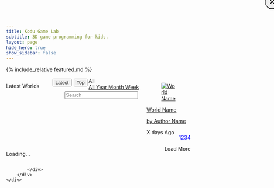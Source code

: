 ```yaml
---
title: Kodu Game Lab
subtitle: 3D game programming for kids.
layout: page
hide_hero: true
show_sidebar: false
---
```


<style>
.world-item .button {
  display: none;
}
.world-item .description {
  display: none;
}
.world-item .downloads {
  color: blue;
  float: right;
}  
.modal.world-item .description {
  display: unset;
  color: green;
}
.modal .button
{
  display:unset;
  float: right;
  margin: 10px;
  box-shadow: 2px 0em 1em 0em rgb(10 10 10 / 43%), 0 0px 0 1px rgb(10 10 10 / 2%);

}
.sort-button
{
  float: right;
  margin: 3px;
}
.modal-open {
    overflow: initial;
}
.modal .close{
    width: 40px;
    height: 40px;
    border-radius: 40px;
    position: absolute;
    right: -15px;
    top: -15px;
    z-index: 2; 
    /* overflow: visible; */
    font-size: x-large;
}  
</style>

<script src="https://code.jquery.com/jquery-3.2.1.min.js"></script>
<script src="https://cdnjs.cloudflare.com/ajax/libs/jquery-timeago/1.6.7/jquery.timeago.min.js" crossorigin="anonymous"></script>

{% include_relative featured.md %}

<section class="section">
    <div class="container">
        <div class="columns">
            <div class="column is-12">
                <div class="columns is-multiline world-container">
                      <div class="column is-12">
                          <p data-type='resulttitle' style='float: left;' class="title is-3">Latest Worlds
                          </p>
                          <div class="navbar-item has-dropdown is-hoverable" style="float:right">
                            <div id='range' class="navbar-link">
                              All
                            </div>
                            <div id="rangeDropdown" class="navbar-dropdown ">
                              <a class="navbar-item " href="#">
                                All
                              </a>
                              <a class="navbar-item " href="#">
                                Year
                              </a>
                              <a class="navbar-item " href="#">
                                Month
                              </a>
                              <a class="navbar-item " href="#">
                                Week
                              </a>
                            </div>
                          </div>
                          <button id="top-button" class='button sort-button'>Top</button>
                          <button id="latest-button" class='button sort-button'>Latest</button>
                          <input class="input search" type="text" placeholder="Search" style="float:right;width:200px;margin:3px;">
                      </div>
                      <div class="column is-2-desktop is-4-tablet world-item">
                        <a data-type='worldref' href="#">
                          <div class="card">
                            <div class="card-image">
                              <figure class="image is-4by3">
                                <img data-type='thumbnail' src="https://via.placeholder.com/128x128" alt="World Name">
                              </figure>
                            </div>
                            <div class="card-content p-3">
                              <p data-type='worldname' class="title is-6">World Name</p>
                              <p data-type='authorname' class="subtitle is-6">by Author Name</p>  
                              <p data-type='description' class="description subtitle is-6">Description</p>  
                              <a data-type='download-link' class='button is-primary'>Download</a>
                              <p data-type='downloads' class="downloads subtitle is-6">1234</p>  
                              <p>
                                <time data-type='ago' class="timeago title is-7 has-text-right">X days Ago</time>
                              </p>
                            </div>
                          </div>
                        </a>
                      </div>
                    </div>
                      <div class="column is-12">
                          <p data-type='more-button' id='loading-message' style='float:left' class="title is-3">Loading...
                          </p>
                          <div style='float:right' class='button more-button is-primary'>Load More</div>
                      </div>              
               
            </div>
        </div>
    </div>
</section>

<div class="modal">
  <div class="modal-background"></div>
  <div class="modal-card">
  <button type="button" class="close" data-dismiss="modal" aria-label="Close"><span aria-hidden="true">&times;</span>
  </button>
  </div>

</div>



<script>

function hexToBase64(str) {
  return btoa(String.fromCharCode.apply(null,
    str.replace(/\r|\n/g, "").replace(/([\da-fA-F]{2}) ?/g, "0x$1 ").replace(/ +$/, "").split(" "))
  );
}
function base64ToHex(str) {
  for (var i = 0, bin = atob(str.replace(/[ \r\n]+$/, "")), hex = []; i < bin.length; ++i) {
    var tmp = bin.charCodeAt(i).toString(16);
    if (tmp.length === 1) tmp = "0" + tmp;
    hex[hex.length] = tmp;
  }
  return hex.join("");
}

function decodeGuid(encodedGuid)
{
      //"dTZs7fWnRkygPa6j0RjR0g=="

      // 75366ced-f5a7-464c-a03d-aea3d118d1d2
      // 75366ced-f5a7-464c-a03d-aea3d118d1d2

      // 38DB4312-DEDF-4EC1-84DC-2B31974A5926

      // 49bc134b-8620-2a46-974b-b2e6286ebb4d

      // 4B13BC49-2086-462A-974B-B2E6286EBB4D
      // 4b13bc49-2086-462a-974b-b2e6286ebb4d

      //ns[0]=os[]

      var decoded = base64ToHex(encodedGuid);

      var chunks = [];
      chunks.push( decoded.substring(6, 8)+
                  decoded.substring(4, 6)+
                  decoded.substring(2, 4)+
                  decoded.substring(0, 2) 
        );
      chunks.push( 
        decoded.substring(10, 12) +
        decoded.substring(8, 10) 
        );
      chunks.push( 
        decoded.substring(14, 16)+ 
        decoded.substring(12, 14) 
      );
      chunks.push( decoded.substring(16, 20) );
      chunks.push( decoded.substring(20) );
      decoded = chunks.join("-");
      return (decoded)
}
decodeGuid("SbwTS4YgKkaXS7LmKG67TQ==")
//TODO. Page caching may not be working right!!
//Todo. MrPresident levels all white.
//todo. sudden 502 on thumbs. 
//todo. fix short encoding on world page
  
$().ready(function(){
    $(".world-item").hide();//hide template at start.
    jQuery.timeago.settings.strings.minute = "1 minute";//remove "about" (ug)
    jQuery.timeago.settings.strings.hour = "1 hour";
    jQuery.timeago.settings.strings.hours = "%d hours";
    
    //get url params
    var params={};
    window.location.search
      .replace(/[?&]+([^=&]+)=([^&]*)/gi, function(str,key,value) {
        params[key] = value;
      }
    );

    //q in url is search query (if any)
    let search = params["q"]
    if(search)
      search=decodeURIComponent(search)
    if(search && search.trim().length>0)
    {
        //update section title and search bar
        $("[data-type='resulttitle']").text("Results for:"+search)
        $(".search").val(search)
    }else
    {  
      search=""//Make sure str is blank
    }

    //Show featured if not doing any sort of query
    if(window.location.search=="")
      initFeatured();
    
    let sortBy=params["sortBy"]
    if(!sortBy)
      sortBy='date';  //by default 

    let range=params["range"]
    if(!range)
      range='all';//by default
  
    if(sortBy=='date')//if sorting by date
    {
      range='all';//then range is always all
      $("#range").parent().hide();//range drop down isnt needed.
    }

    //setup page for top or latest  
    if(sortBy=='date')
    {
      $("[data-type='resulttitle']").text("Latest worlds")
      $("#latest-button").addClass("is-primary");
      $("#top-button").on("click",function(){
        doNav($(".search").val(),"downloads",range)//toggle top/latest
      });
    }else{
      $("[data-type='resulttitle']").text("Top worlds")
      $("#top-button").addClass("is-primary");
      $("#latest-button").on("click",function(){
        doNav($(".search").val(),"date",range)//toggle top/latest
      });
    }

    //Set range drop down label
    let capitalized=range.charAt(0).toUpperCase()+range.slice(1);
    $("#range").html(capitalized);

    //Handle range drop down click navigation
    $("#rangeDropdown a").on("click",function(e){
      doNav($(".search").val(),sortBy,e.target.innerHTML.trim().toLocaleLowerCase())
    });


    //if a world id was specified fetch that world meta and display in modal
    if(window.location.hash){
      let guid = window.location.hash.slice(1)//slice removes # at start.

      //handle base64 guids.
      //todo. Fix. Not working
      if(guid.length==24 && guid[22]=='=' && guid[23]=='=') //base64 guid?
      {
        guid=decodeGuid(guid)
      }

      if(guid.length==36){//minimal sanity check. 36 = len of guid
        let dataUrl = "https://koduworlds.azurewebsites.net/world/"+guid
        //todo validate guid.
        $.get( dataUrl, function( world ) {
            //todo handle error. Fill in modal with World Not Found? 
            //console.log("Got Zero Search Results")
            if(world)
            {
              //todo. unify this code with pageload version
              //copy first item (template)
              let item=$(".world-item").first().clone();
              //and fill it in with world data
              item.find("[data-type='worldref']").attr("href","#"+world.WorldId);
              item.find("[data-type='worldname']").text(world.Name);
              item.find("[data-type='authorname']").text("by "+world.Creator);
              item.find("[data-type='description']").text(world.Description);
              item.find("[data-type='downloads']").text(world.Downloads+"⇩" ); /* &#8681 */
              item.find("[data-type='ago']").text(world.Modified);
              item.find("[data-type='ago']").attr("datetime",world.Modified);
              item.find("[data-type='thumbnail']").attr("src","https://koduworlds.azurewebsites.net/thumbnail/"+world.WorldId)
              item.find("[data-type='download-link']").attr("href","https://koduworlds.azurewebsites.net/download/"+world.WorldId+"?fn="+
                createDotKoduFilename(world.Name,world.Creator))
              item.show();//template defaults to hidden so show.

              //item.find("[data-type='download-link']").attr("download",   createDotKoduFilename(world.Name,world.Creator))

              item.on("click",function(e){
                  //console.log(e.currentTarget)
                  $(".modal").addClass("is-active")
                  let closeButton = $(".modal .close").first().clone()
                  $(".modal-card").html($(e.currentTarget).html())
                  $(".modal-card").append(closeButton);
                  //handle close modal on background click
                  $(".modal .close").on("click", function(){
                      $(".modal-background").click()//close by simulating background click
                  })
              })

              //todo. maybe hide this item.
              $(".world-container").append(item );

              //Immediately pop up in a modal
              item.click();
            }

        });
      }
    }
    
    //handle close modal on background click
    $(".modal-background").on("click",function(e){
      $(".is-active").removeClass("is-active")
      //remove anchor (#) from url
      history.pushState({}, "", document.location.href.split('#')[0]);
    })

    //handle Enter in search box.
    $(".search").on("keyup",function(event) {
      if (event.keyCode === 13) {
        event.preventDefault();
        doNav($(".search").val(),sortBy,range)
      }
    });

    //handle navigation including building url
    function doNav(search,sortBy,range)
    {
      let newPath = document.location.origin+document.location.pathname
      let filter = search.trim();
     
      //if(sortBy!='date') //todo? don't include if date since it is default
        newPath+='?sortBy='+sortBy  
      if(range!='all')//dont include if default (all). 
        newPath+='&range='+range  

      if(filter.length)//add search string
        newPath+='&q='+filter  
        
      //console.log(newPath);
      window.location=newPath
    }
    
    //todo. move to util file
    function createDotKoduFilename(levelTitle, levelCreator)
    {
        // Clean up the title and creator if needed
        levelTitle = levelTitle.trim();
        if (levelTitle=="")
            levelTitle = "Level";
        else if (levelTitle.length > 32)
        {
            levelTitle = levelTitle.substring(0, 32);
            levelTitle = levelTitle.trim();
        }

        levelCreator = levelCreator.trim();
        if (levelCreator=="")
            levelCreator = "Unknown";
        else if (levelCreator.length > 32)
        {
            levelCreator = levelCreator.substring(0, 32);
            levelCreator = levelCreator.trim();
        }

        // Get rid of invalid characters
        let illegalRe = /[\/\?<>\\:\*\|":]/g;
        let controlRe = /[\x00-\x1f\x80-\x9f]/g;
        let reservedRe = /^\.+$/;
        let windowsReservedRe = /^(con|prn|aux|nul|com[0-9]|lpt[0-9])(\..*)?$/i;

        function sanitize(input, replacement) {
          let sanitized = input
            .replace(illegalRe, replacement)
            .replace(controlRe, replacement)
            .replace(reservedRe, replacement)
            .replace(windowsReservedRe, replacement);
          return sanitized;
        }
        let newName = levelTitle+", by "+levelCreator;
        newName=sanitize(newName,"-");//+".kodu";//todo is this the right way to handle
        // Get rid of invalid characters
        return(encodeURIComponent(newName))

    }

    //pageing for worlds results
    let curFirst=0;
    let curCount=6*6;//six rows of six each
    let curSearch=search;
    let curSort=sortBy;
    let curRange=range;

    var fetchingPage=false;
    function getWorldsPage()
    {
      if(fetchingPage)
        return;
      fetchingPage=true;

      //todo change to post search api
      let urlArgs= "?first="+curFirst+"&count="+curCount+"&sortBy="+curSort+"&range="+curRange;
      baseUrl = "https://koduworlds.azurewebsites.net/search/"+curSearch
      let url=baseUrl+urlArgs
      curFirst+=curCount;

      //console.log("getWorldsPage:" + url);

      $.get( url, function( data ) {
          if(data.length==0 || data.length<curCount)
          {
            //console.log("Got Zero or < Count Search Results")
            $("#loading-message").hide();
            $(".more-button").remove();//hack to stop auto scroll. todo. better fix.
          }
          for(world of data)
          {
              //copy first item (template)
              let item=$(".world-item").first().clone();
              //and fill it in with world data
              item.find("[data-type='worldref']").attr("href","#"+world.WorldId);
              item.find("[data-type='worldname']").text(world.Name);
              item.find("[data-type='authorname']").text("by "+world.Creator);
              item.find("[data-type='description']").text(world.Description);
              item.find("[data-type='downloads']").text(world.Downloads+"⇩" ); /* &#8681 */
              item.find("[data-type='ago']").text(world.Modified);
              item.find("[data-type='ago']").attr("datetime",world.Modified);
              item.find("[data-type='thumbnail']").attr("src","https://koduworlds.azurewebsites.net/thumbnail/"+world.WorldId)
              item.find("[data-type='download-link']").attr("href","https://koduworlds.azurewebsites.net/download/"+world.WorldId+"?fn="+createDotKoduFilename(world.Name,world.Creator))

              //item.find("[data-type='download-link']").attr("download",createDotKoduFilename(world.Name,world.Creator))

              item.show();//defaults to hidden so show.

              item.on("click",function(e){
                  //console.log(e.currentTarget)
                  $(".modal").addClass("is-active")
                  $(".modal-card").html($(e.currentTarget).html())
              })

              $(".world-container").append(item );
          }
          $(".timeago").timeago();
          fetchingPage=false;
      });
    } //end getWorldPage() 
  


    //dummy button used by infinite scroll
    $(".more-button").on("click",function(){
      getWorldsPage()
    });  
    
    //Infinite Scroll
    $(window).on("scroll", function() {
     var scrollHeight = $(document).height();
     var scrollPos = $(window).height() + $(window).scrollTop();
     if(((scrollHeight - 300) >= scrollPos) / scrollHeight == 0){
       $('.more-button').click();
      }
    });  
  
    //Start by getting first page of results
    getWorldsPage()

});
</script>

